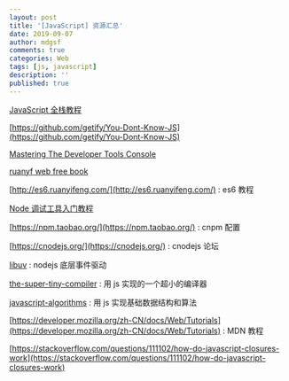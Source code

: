 ```yaml
---
layout: post
title: '[JavaScript] 资源汇总'
date: 2019-09-07
author: mdgsf
comments: true
categories: Web
tags: [js, javascript]
description: ''
published: true
---
```


[JavaScript 全栈教程](https://www.liaoxuefeng.com/wiki/1022910821149312)

[https://github.com/getify/You-Dont-Know-JS](https://github.com/getify/You-Dont-Know-JS)

[Mastering The Developer Tools Console](https://blog.teamtreehouse.com/mastering-developer-tools-console)

[ruanyf web free book](https://github.com/ruanyf/free-books#web-%E5%BC%80%E5%8F%91)

[http://es6.ruanyifeng.com/](http://es6.ruanyifeng.com/) : es6 教程

[Node 调试工具入门教程](http://www.ruanyifeng.com/blog/2018/03/node-debugger.html)

[https://npm.taobao.org/](https://npm.taobao.org/) : cnpm 配置

[https://cnodejs.org/](https://cnodejs.org/) : cnodejs 论坛

[libuv](https://github.com/libuv/libuv) : nodejs 底层事件驱动

[the-super-tiny-compiler](https://github.com/jamiebuilds/the-super-tiny-compiler) :
用 js 实现的一个超小的编译器

[javascript-algorithms](https://github.com/trekhleb/javascript-algorithms) : 用
js 实现基础数据结构和算法

[https://developer.mozilla.org/zh-CN/docs/Web/Tutorials](https://developer.mozilla.org/zh-CN/docs/Web/Tutorials) : MDN 教程

[https://stackoverflow.com/questions/111102/how-do-javascript-closures-work](https://stackoverflow.com/questions/111102/how-do-javascript-closures-work)
